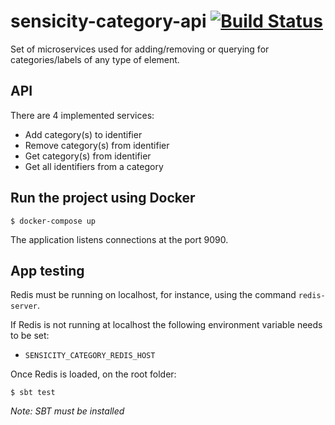 # sensicity-category-api [![Build Status](https://travis-ci.org/Sensicity/sensicity-category-api.svg?branch=master)](https://travis-ci.org/Sensicity/sensicity-category-api)

Set of microservices used for adding/removing or querying for categories/labels of any type of element.

## API

There are 4 implemented services:

- Add category(s) to identifier
- Remove category(s) from identifier
- Get category(s) from identifier
- Get all identifiers from a category

## Run the project using Docker

```
$ docker-compose up
```

The application listens connections at the port 9090.

## App testing

Redis must be running on localhost, for instance, using the command `redis-server`.

If Redis is not running at localhost the following environment variable needs to be set:

  - `SENSICITY_CATEGORY_REDIS_HOST`

Once Redis is loaded, on the root folder:

```
$ sbt test
```

*Note: SBT must be installed*
